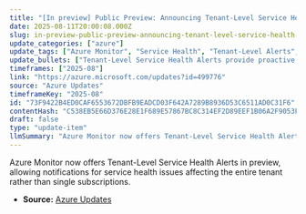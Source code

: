 ```yaml
---
title: "[In preview] Public Preview: Announcing Tenant-Level Service Health Alerts in Azure Monitor"
date: 2025-08-11T20:00:08.000Z
slug: in-preview-public-preview-announcing-tenant-level-service-health-alerts-in-azure-monitor
update_categories: ["azure"]
update_tags: ["Azure Monitor", "Service Health", "Tenant-Level Alerts", "Preview"]
update_bullets: ["Tenant-Level Service Health Alerts provide proactive notifications for service health issues impacting the entire Azure tenant.", "This feature extends alerting beyond individual subscriptions to cover all subscriptions under a tenant.", "Currently available in public preview."]
timeframes: ["2025-08"]
link: "https://azure.microsoft.com/updates?id=499776"
source: "Azure Updates"
timeframeKey: "2025-08"
id: "73F9422B4ED0CAF6553672DBFB9EADCD03F642A7289B8936D53C6511AD0C31F6"
contentHash: "C538EB5E66D376E28E1F689E57867BC8C314EF2D89EEF1B06A2F9053F970B4BC"
draft: false
type: "update-item"
llmSummary: "Azure Monitor now offers Tenant-Level Service Health Alerts in preview, allowing notifications for service health issues affecting the entire tenant rather than single subscriptions."
---
```


Azure Monitor now offers Tenant-Level Service Health Alerts in preview, allowing notifications for service health issues affecting the entire tenant rather than single subscriptions.

- **Source:** [Azure Updates](https://azure.microsoft.com/updates?id=499776)
